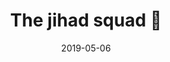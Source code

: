 ---
title: The jihad squad 👾
cover: /images/jihad-squad.jpg
date: 2019-05-06
tags: ["democrats", "unhinged"]
---